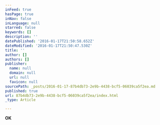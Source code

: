 ```yaml
---
inFeed: true
hasPage: true
inNav: false
inLanguage: null
starred: false
keywords: []
description: ''
datePublished: '2016-01-17T21:50:58.652Z'
dateModified: '2016-01-17T21:50:47.530Z'
title: ''
author: []
authors: []
publisher:
  name: null
  domain: null
  url: null
  favicon: null
sourcePath: _posts/2016-01-17-87b4db73-2e9b-4438-bcf5-06039ca5f2ea.md
published: true
url: 87b4db73-2e9b-4438-bcf5-06039ca5f2ea/index.html
_type: Article

---
```

**OK**